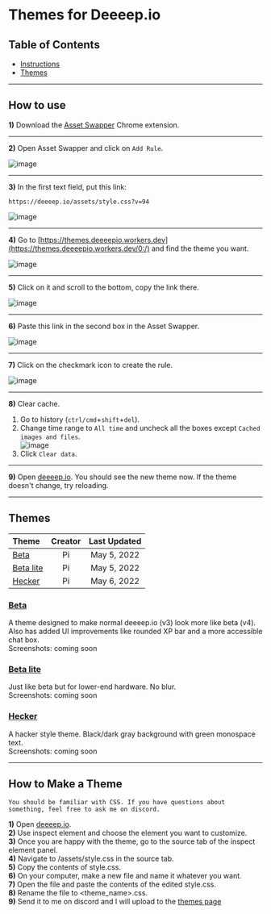 # Themes for Deeeep.io

## Table of Contents
- [Instructions](#how-to-use)
- [Themes](#themes)

---

## How to use
**1)** Download the [Asset Swapper](https://chrome.google.com/webstore/detail/asset-swapper/ppbpfkdfdbdpflkahbidgilomkiiholg) Chrome extension.

---

**2)** Open Asset Swapper and click on `Add Rule`.  

![image](https://cdn.glitch.global/9c28dc65-7ef6-46d4-89c8-eb82b36494c0/1.png?v=1651713886872)

---

**3)** In the first text field, put this link:
```
https://deeeep.io/assets/style.css?v=94
```
![image](https://cdn.glitch.global/9c28dc65-7ef6-46d4-89c8-eb82b36494c0/2.png?v=1651713896811)

---

**4)** Go to [https://themes.deeeepio.workers.dev](https://themes.deeeepio.workers.dev/0:/) and find the theme you want.  

![image](https://cdn.glitch.global/9c28dc65-7ef6-46d4-89c8-eb82b36494c0/3.png?v=1651713896596)

---

**5)** Click on it and scroll to the bottom, copy the link there.  

![image](https://cdn.glitch.global/9c28dc65-7ef6-46d4-89c8-eb82b36494c0/5.png?v=1651713896534)

---

**6)** Paste this link in the second box in the Asset Swapper.  

![image](https://cdn.glitch.global/9c28dc65-7ef6-46d4-89c8-eb82b36494c0/6.png?v=1651713894915)

---

**7)** Click on the checkmark icon to create the rule.  

![image](https://cdn.glitch.global/9c28dc65-7ef6-46d4-89c8-eb82b36494c0/7.png?v=1651713894854)

---

**8)** Clear cache.
1. Go to history (`ctrl/cmd`+`shift`+`del`).
2. Change time range to  `All time` and uncheck all the boxes except `Cached images and files`.  
![image](https://cdn.glitch.global/9c28dc65-7ef6-46d4-89c8-eb82b36494c0/8-2.png?v=1651713894861)
3. Click `Clear data`.

---

**9)** Open [deeeep.io](https://deeeep.io). You should see the new theme now. If the theme doesn't change, try reloading.  

---

## Themes
| Theme | Creator | Last Updated |  
|:-----------|:-----------:|:-----------:|  
| [Beta](#beta) | Pi | May 5, 2022 |
| [Beta lite](#beta-lite) | Pi | May 5, 2022 |
| [Hecker](#hecker) | Pi | May 6, 2022 |

### [Beta](https://themes.deeeepio.workers.dev/0:/beta.css?a=view)
A theme designed to make normal deeeep.io (v3) look more like beta (v4). Also has added UI improvements like rounded XP bar and a more accessible chat box.  
Screenshots: coming soon

### [Beta lite](https://themes.deeeepio.workers.dev/0:/beta_lite.css?a=view)
Just like beta but for lower-end hardware. No blur.  
Screenshots: coming soon

### [Hecker](https://themes.deeeepio.workers.dev/0:/hecker.css?a=view)
A hacker style theme. Black/dark gray background with green monospace text.  
Screenshots: coming soon

---

## How to Make a Theme
```
You should be familiar with CSS. If you have questions about something, feel free to ask me on discord. 
```
**1)** Open [deeeep.io](https://deeeep.io).  
**2)** Use inspect element and choose the element you want to customize.  
**3)** Once you are happy with the theme, go to the source tab of the inspect element panel.  
**4)** Navigate to /assets/style.css in the source tab.  
**5)** Copy the contents of style.css.  
**6)** On your computer, make a new file and name it whatever you want.  
**7)** Open the file and paste the contents of the edited style.css.  
**8)** Rename the file to <theme_name>.css.  
**9)** Send it to me on discord and I will upload to the [themes page](https://themes.deeeepio.workers.dev)
